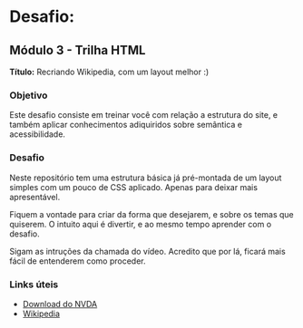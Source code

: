 # Desafio:

## Módulo 3 - Trilha HTML

**Título:** Recriando Wikipedia, com um layout melhor :)

### Objetivo
Este desafio consiste em treinar você com relação a estrutura do site, e também aplicar conhecimentos adiquiridos sobre semântica e acessibilidade.

### Desafio
Neste repositório tem uma estrutura básica já pré-montada de um layout simples com um pouco de CSS aplicado. Apenas para deixar mais apresentável.

Fiquem a vontade para criar da forma que desejarem, e sobre os temas que quiserem. O intuito aqui é divertir, e ao mesmo tempo aprender com o desafio.

Sigam as intruções da chamada do vídeo. Acredito que por lá, ficará mais fácil de entenderem como proceder.

### Links úteis
- [Download do NVDA](https://www.nvaccess.org/download/)
- [Wikipedia](https://pt.wikipedia.org/)
